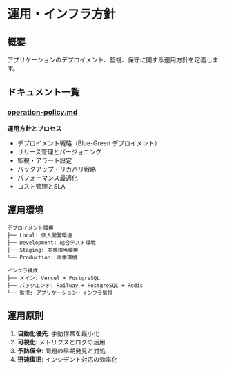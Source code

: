 # 運用・インフラ方針

## 概要
アプリケーションのデプロイメント、監視、保守に関する運用方針を定義します。

## ドキュメント一覧

### [operation-policy.md](operation-policy.md)
**運用方針とプロセス**
- デプロイメント戦略（Blue-Green デプロイメント）
- リリース管理とバージョニング
- 監視・アラート設定
- バックアップ・リカバリ戦略
- パフォーマンス最適化
- コスト管理とSLA

## 運用環境

```
デプロイメント環境
├── Local: 個人開発環境
├── Development: 結合テスト環境
├── Staging: 本番相当環境
└── Production: 本番環境

インフラ構成
├── メイン: Vercel + PostgreSQL
├── バックエンド: Railway + PostgreSQL + Redis
└── 監視: アプリケーション・インフラ監視
```

## 運用原則
1. **自動化優先**: 手動作業を最小化
2. **可視化**: メトリクスとログの活用
3. **予防保全**: 問題の早期発見と対処
4. **迅速復旧**: インシデント対応の効率化